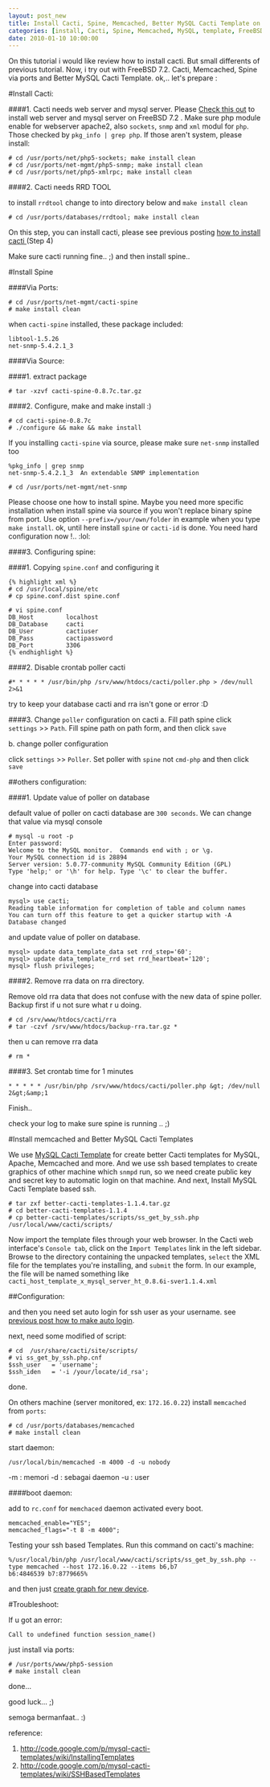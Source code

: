 ```yaml
--- 
layout: post_new
title: Install Cacti, Spine, Memcached, Better MySQL Cacti Template on FreeBSD 7.2
categories: [install, Cacti, Spine, Memcached, MySQL, template, FreeBSD]
date: 2010-01-10 10:00:00
---
```


On this tutorial i would like review how to install cacti. But small differents of previous tutorial. Now, i try out with FreeBSD 7.2. Cacti, Memcached, Spine via ports and Better MySQL Cacti Template.
ok,.. let's prepare :

#Install Cacti:

####1. Cacti needs web server and mysql server.
Please <a href="/2009/06/17/install-apache-php5-and-mysql-on-freebsd-7-2-using-ports.html" target="_new">Check this out</a> to install web server and mysql server on FreeBSD 7.2 . Make sure php module enable for webserver apache2, also `sockets`, `snmp` and `xml` modul for `php`. Those checked by `pkg_info | grep php`. If those aren't system, please install:
	
	# cd /usr/ports/net/php5-sockets; make install clean
	# cd /usr/ports/net-mgmt/php5-snmp; make install clean
	# cd /usr/ports/net/php5-xmlrpc; make install clean

####2. Cacti needs RRD TOOL

to install `rrdtool` change to into directory below and `make install clean`

	# cd /usr/ports/databases/rrdtool; make install clean

On this step, you can install cacti, please see previous posting <a href="/2009/05/26/how-to-install-cacti-0-8-7d/" target="_new">how to install cacti </a> (Step 4)

Make sure cacti running fine.. ;) and then install spine..


#Install Spine

####Via Ports:

	# cd /usr/ports/net-mgmt/cacti-spine
	# make install clean

when `cacti-spine` installed, these package included:

	libtool-1.5.26
	net-snmp-5.4.2.1_3

####Via Source:

####1. extract package

	# tar -xzvf cacti-spine-0.8.7c.tar.gz

####2. Configure, make and make install :)

	# cd cacti-spine-0.8.7c
	# ./configure && make && make install

If you installing `cacti-spine` via source, please make sure `net-snmp` installed too

	%pkg_info | grep snmp
	net-snmp-5.4.2.1_3  An extendable SNMP implementation

	# cd /usr/ports/net-mgmt/net-snmp

Please choose one how to install spine. Maybe you need more specific installation when install spine via source if you won't replace binary spine from port. Use option `--prefix=/your/own/folder` in example when you type `make install`.
ok, until here install `spine` or `cacti-id` is done. You need hard configuration now !.. :lol:

####3. Configuring spine:

####1. Copying `spine.conf` and configuring it

	{% highlight xml %}
	# cd /usr/local/spine/etc
	# cp spine.conf.dist spine.conf

	# vi spine.conf
	DB_Host         localhost
	DB_Database     cacti
	DB_User         cactiuser
	DB_Pass         cactipassword
	DB_Port         3306
	{% endhighlight %}

####2. Disable crontab poller cacti

`#* * * * * /usr/bin/php /srv/www/htdocs/cacti/poller.php > /dev/null 2>&1`

try to keep your database cacti and rra isn't gone or error :D

####3. Change `poller` configuration on cacti
a. Fill path spine
click `settings` >> `Path`. Fill spine path on path form, and then click `save`

b. change poller configuration

click `settings` >> `Poller`. Set poller with `spine` not `cmd-php` and then click `save`


##others configuration:

####1. Update value of poller on database

default value of poller on cacti database are `300 seconds`. We can change that value via mysql console

	# mysql -u root -p
	Enter password:
	Welcome to the MySQL monitor.  Commands end with ; or \g.
	Your MySQL connection id is 28894
	Server version: 5.0.77-community MySQL Community Edition (GPL)
	Type 'help;' or '\h' for help. Type '\c' to clear the buffer.

change into cacti database

	mysql> use cacti;
	Reading table information for completion of table and column names
	You can turn off this feature to get a quicker startup with -A
	Database changed

and update value of poller on database.

	mysql> update data_template_data set rrd_step='60';
	mysql> update data_template_rrd set rrd_heartbeat='120';
	mysql> flush privileges;


####2. Remove rra data on rra directory.

Remove old rra data that does not confuse with the new data of spine poller. Backup first if u not sure what r u doing.

	# cd /srv/www/htdocs/cacti/rra
	# tar -czvf /srv/www/htdocs/backup-rra.tar.gz *

then u can remove rra data

	# rm *

####3. Set crontab time for 1 minutes

	* * * * * /usr/bin/php /srv/www/htdocs/cacti/poller.php &gt; /dev/null 2&gt;&amp;1

Finish..

check your log to make sure spine is running .. ;)


#Install memcached and Better MySQL Cacti Templates

We use <a href="http://code.google.com/p/mysql-cacti-templates/" target="_new">MySQL Cacti Template</a> for create better Cacti templates for MySQL, Apache, Memcached and more.  And we use ssh based templates to create graphics of other machine which `snmpd` run, so we need create public key and secret key to automatic login on that machine. And next, Install MySQL Cacti Template based ssh.

	# tar zxf better-cacti-templates-1.1.4.tar.gz
	# cd better-cacti-templates-1.1.4
	# cp better-cacti-templates/scripts/ss_get_by_ssh.php /usr/local/www/cacti/scripts/

Now import the template files through your web browser. In the Cacti web interface's `Console tab`, click on the `Import Templates` link in the left sidebar. Browse to the directory containing the unpacked templates, `select` the XML file for the templates you're installing, and `submit` the form. In our example, the file will be named something like `cacti_host_template_x_mysql_server_ht_0.8.6i-sver1.1.4.xml`

##Configuration:

and then you need set auto login for ssh user as your username. see <a href="/2010/01/03/ssh-openssh-and-sftp-f-secure-auto-login-without-password/" target="_new">previous post how to make auto login</a>.

next, need some modified of script:

	# cd  /usr/share/cacti/site/scripts/
	# vi ss_get_by_ssh.php.cnf
	$ssh_user   = 'username';
	$ssh_iden   = '-i /your/locate/id_rsa';

done.

On others machine (server monitored, ex: `172.16.0.22`) install `memcached` from `ports`:

	# cd /usr/ports/databases/memcached
	# make install clean

start daemon:

	/usr/local/bin/memcached -m 4000 -d -u nobody

-m : memori
-d : sebagai daemon
-u : user

####boot daemon:

add to `rc.conf` for `memchaced` daemon activated every boot.

	memcached_enable="YES";
	memcached_flags="-t 8 -m 4000";

Testing your ssh based Templates. Run this command on cacti's machine:

	%/usr/local/bin/php /usr/local/www/cacti/scripts/ss_get_by_ssh.php --type memcached --host 172.16.0.22 --items b6,b7
	b6:4846539 b7:8779665%

and then just <a href="http://gregsowell.com/?p=115" target="_new">create graph for new device</a>.


#Troubleshoot:

If u got an error:

	Call to undefined function session_name()

just install via ports:

	# /usr/ports/www/php5-session
	# make install clean

done...

good luck... ;)

semoga bermanfaat.. :)


reference:
1. <http://code.google.com/p/mysql-cacti-templates/wiki/InstallingTemplates>
2. <http://code.google.com/p/mysql-cacti-templates/wiki/SSHBasedTemplates>
